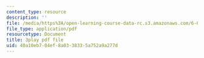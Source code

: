 ```yaml
---
content_type: resource
description: ''
file: /media/https%3A/open-learning-course-data-rc.s3.amazonaws.com/6-003-signals-and-systems-fall-2011/40a10eb704ef8a0338335a752a9a277d_tp_MdKz3fC8.pdf
file_type: application/pdf
resourcetype: Document
title: 3play pdf file
uid: 40a10eb7-04ef-8a03-3833-5a752a9a277d
---
```

